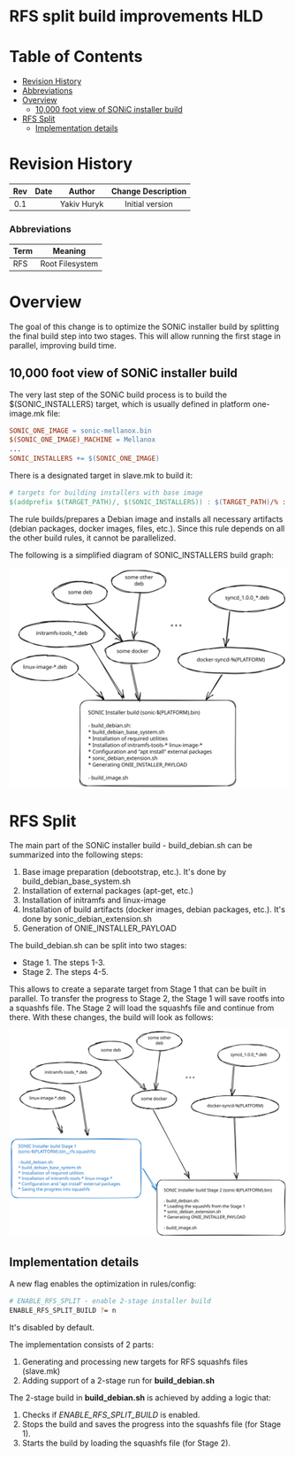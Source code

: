 # RFS split build improvements HLD

# Table of Contents

- [Revision History](#revision-history)
- [Abbreviations](#abbreviations)
- [Overview](#overview)
    - [10,000 foot view of SONiC installer build](#10,000-foot-view-of-SONiC-installer-build)
- [RFS Split](#rfs-split)
    - [Implementation details](#implementation-details)

# Revision History
| Rev |    Date  |     Author      | Change Description                                           |
|:---:|:--------:|:---------------:|:------------------------------------------------------------:|
| 0.1 |          | Yakiv Huryk     | Initial version                                              |

### Abbreviations

| **Term** | **Meaning**                               |
| -------- | ----------------------------------------- |
| RFS      | Root Filesystem                           |

# Overview

The goal of this change is to optimize the SONiC installer build by splitting the final build step into two stages. This will allow running the first stage in parallel, improving build time.

## 10,000 foot view of SONiC installer build
The very last step of the SONiC build process is to build the $(SONIC_INSTALLERS) target, which is usually defined in platform one-image.mk file:
```makefile
SONIC_ONE_IMAGE = sonic-mellanox.bin
$(SONIC_ONE_IMAGE)_MACHINE = Mellanox
...
SONIC_INSTALLERS += $(SONIC_ONE_IMAGE)

```

There is a designated target in slave.mk to build it:
```makefile
# targets for building installers with base image
$(addprefix $(TARGET_PATH)/, $(SONIC_INSTALLERS)) : $(TARGET_PATH)/% :
```
The rule builds/prepares a Debian image and installs all necessary artifacts (debian packages, docker images, files, etc.). Since this rule depends on all the other build rules, it cannot be parallelized.

The following is a simplified diagram of SONIC_INSTALLERS build graph:

![Current build graph](./rfs-images/rfs-current-build.svg)

# RFS Split

The main part of the SONiC installer build - build_debian.sh can be summarized into the following steps:
1) Base image preparation (debootstrap, etc.). It's done by build_debian_base_system.sh
2) Installation of external packages (apt-get, etc.)
3) Installation of initramfs and linux-image
4) Installation of build artifacts (docker images, debian packages, etc.). It's done by sonic_debian_extension.sh
5) Generation of ONIE_INSTALLER_PAYLOAD

The build_debian.sh can be split into two stages:
* Stage 1. The steps 1-3.
* Stage 2. The steps 4-5.

This allows to create a separate target from Stage 1 that can be built in parallel.
To transfer the progress to Stage 2, the Stage 1 will save rootfs into a squashfs file. The Stage 2 will load the squashfs file and continue from there.
With these changes, the build will look as follows:

![RFS build graph](./rfs-images/rfs-changed-build.svg)

## Implementation details

A new flag enables the optimization in rules/config:
```bash
# ENABLE_RFS_SPLIT - enable 2-stage installer build
ENABLE_RFS_SPLIT_BUILD ?= n
```
It's disabled by default.

The implementation consists of 2 parts:
1) Generating and processing new targets for RFS squashfs files (slave.mk)
2) Adding support of a 2-stage run for **build_debian.sh**

The 2-stage build in **build_debian.sh** is achieved by adding a logic that:
1) Checks if *ENABLE_RFS_SPLIT_BUILD* is enabled.
2) Stops the build and saves the progress into the squashfs file (for Stage 1).
3) Starts the build by loading the squashfs file (for Stage 2).
